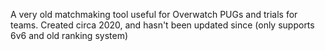A very old matchmaking tool useful for Overwatch PUGs and trials for teams. Created circa 2020, and hasn't been updated since (only supports 6v6 and old ranking system)

